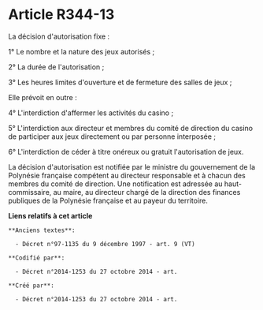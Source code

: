 # Article R344-13

La décision d'autorisation fixe :

1° Le nombre et la nature des jeux autorisés ;

2° La durée de l'autorisation ;

3° Les heures limites d'ouverture et de fermeture des salles de jeux ;

Elle prévoit en outre :

4° L'interdiction d'affermer les activités du casino ;

5° L'interdiction aux directeur et membres du comité de direction du casino de participer aux jeux directement ou par
personne interposée ;

6° L'interdiction de céder à titre onéreux ou gratuit l'autorisation de jeux.

La décision d'autorisation est notifiée par le ministre du gouvernement de la Polynésie française compétent au directeur
responsable et à chacun des membres du comité de direction. Une notification est adressée au haut-commissaire, au maire, au
directeur chargé de la direction des finances publiques de la Polynésie française et au payeur du territoire.

**Liens relatifs à cet article**

	**Anciens textes**:

	  - Décret n°97-1135 du 9 décembre 1997 - art. 9 (VT)

	**Codifié par**:

	  - Décret n°2014-1253 du 27 octobre 2014 - art.

	**Créé par**:

	  - Décret n°2014-1253 du 27 octobre 2014 - art.
